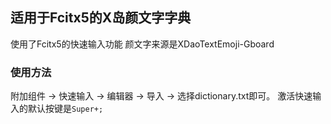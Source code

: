 ## 适用于Fcitx5的X岛颜文字字典
使用了Fcitx5的快速输入功能
颜文字来源是XDaoTextEmoji-Gboard

### 使用方法
附加组件 -> 快速输入 -> 编辑器 -> 导入 -> 选择dictionary.txt即可。
激活快速输入的默认按键是`Super+;`

